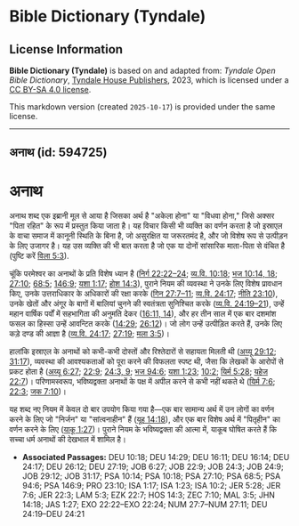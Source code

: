 # Bible Dictionary (Tyndale)

## License Information

**Bible Dictionary (Tyndale)** is based on and adapted from: _Tyndale Open Bible Dictionary_, [Tyndale House Publishers](https://tyndaleopenresources.com/), 2023, which is licensed under a [CC BY-SA 4.0 license](https://creativecommons.org/licenses/by-sa/4.0/legalcode.en).

This markdown version (created `2025-10-17`) is provided under the same license.



--------------------------------

## अनाथ (id: 594725)

अनाथ
====

अनाथ शब्द एक इब्रानी मूल से आया है जिसका अर्थ है "अकेला होना" या "विधवा होना," जिसे अक्सर "पिता रहित" के रूप में प्रस्तुत किया जाता है। यह विचार किसी भी व्यक्ति का वर्णन करता है जो इस्राएल के वाचा समाज में कानूनी स्थिति के बिना है, जो असुरक्षित या जरूरतमंद है, और जो विशेष रूप से उत्पीड़न के लिए उजागर है। यह उस व्यक्ति की भी बात करता है जो एक या दोनों सांसारिक माता\-पिता से वंचित है (पुष्टि करें [विला 5:3](https://ref.ly/Lam5:3)).

चूंकि परमेश्वर का अनाथों के प्रति विशेष ध्यान है ([निर्ग 22:22–24](https://ref.ly/Exod22:22-Exod22:24); [व्य.वि. 10:18](https://ref.ly/Deut10:18); [भज 10:14, 18](https://ref.ly/Ps10:14,Ps10:18); [27:10](https://ref.ly/Ps27:10); [68:5](https://ref.ly/Ps68:5); [146:9](https://ref.ly/Ps146:9); [यशा 1:17](https://ref.ly/Isa1:17); [होश 14:3](https://ref.ly/Hos14:3)), पुराने नियम की व्यवस्था ने उनके लिए विशेष प्रावधान किए, उनके उत्तराधिकार के अधिकारों की रक्षा करके ([गिन 27:7–11](https://ref.ly/Num27:7-Num27:11); [व्य.वि. 24:17](https://ref.ly/Deut24:17); [नीति 23:10](https://ref.ly/Prov23:10)), उनके खेतों और अंगूर के बागों में बालियां चुनने की स्वतंत्रता सुनिश्चित करके ([व्य.वि. 24:19–21](https://ref.ly/Deut24:19-Deut24:21)), उन्हें महान वार्षिक पर्वों में सहभागिता की अनुमति देकर ([16:11, 14](https://ref.ly/Deut16:11,Deut16:14)), और हर तीन साल में एक बार दशमांश फसल का हिस्सा उन्हें आवन्टित करके ([14:29](https://ref.ly/Deut14:29); [26:12](https://ref.ly/Deut26:12))। जो लोग उन्हें उत्पीड़ित करते हैं, उनके लिए कड़े दण्ड की आज्ञा है ([व्य.वि. 24:17](https://ref.ly/Deut24:17); [27:19](https://ref.ly/Deut27:19); [मला 3:5](https://ref.ly/Mal3:5))।

हालांकि इस्राएल के अनाथों को कभी\-कभी दोस्तों और रिश्तेदारों से सहायता मिलती थी ([अय्यू 29:12](https://ref.ly/Job29:12); [31:17](https://ref.ly/Job31:17)), व्यवस्था की आवश्यकताओं को पूरा करने की विफलता स्पष्ट थी, जैसा कि लेखकों के आरोपों से प्रकट होता है ([अय्यू 6:27](https://ref.ly/Job6:27); [22:9](https://ref.ly/Job22:9); [24:3, 9](https://ref.ly/Job24:3,Job24:9); [भज 94:6](https://ref.ly/Ps94:6); [यशा 1:23](https://ref.ly/Isa1:23); [10:2](https://ref.ly/Isa10:2); [यिर्म 5:28](https://ref.ly/Jer5:28); [यहेज 22:7](https://ref.ly/Ezek22:7))। परिणामस्वरूप, भविष्यद्वक्ता अनाथों के पक्ष में अपील करने से कभी नहीं थकते थे ([यिर्म 7:6](https://ref.ly/Jer7:6); [22:3](https://ref.ly/Jer22:3); [जक 7:10](https://ref.ly/Zech7:10))।

यह शब्द नए नियम में केवल दो बार उपयोग किया गया है—एक बार सामान्य अर्थ में उन लोगों का वर्णन करने के लिए जो "निर्जन" या "सांत्वनाहीन" हैं ([यूह 14:18](https://ref.ly/John14:18)), और एक बार विशेष अर्थ में "पितृहीन" का वर्णन करने के लिए ([याकू 1:27](https://ref.ly/Jas1:27))। पुराने नियम के भविष्यद्वक्ता की आत्मा में, याकूब घोषित करते हैं कि सच्चा धर्म अनाथों की देखभाल में शामिल है।

* **Associated Passages:** DEU 10:18; DEU 14:29; DEU 16:11; DEU 16:14; DEU 24:17; DEU 26:12; DEU 27:19; JOB 6:27; JOB 22:9; JOB 24:3; JOB 24:9; JOB 29:12; JOB 31:17; PSA 10:14; PSA 10:18; PSA 27:10; PSA 68:5; PSA 94:6; PSA 146:9; PRO 23:10; ISA 1:17; ISA 1:23; ISA 10:2; JER 5:28; JER 7:6; JER 22:3; LAM 5:3; EZK 22:7; HOS 14:3; ZEC 7:10; MAL 3:5; JHN 14:18; JAS 1:27; EXO 22:22–EXO 22:24; NUM 27:7–NUM 27:11; DEU 24:19–DEU 24:21

